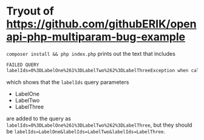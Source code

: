 # Tryout of <https://github.com/githubERIK/openapi-php-multiparam-bug-example>

`composer install && php index.php` prints out the text that includes

```markdown
FAILED QUERY
labelIds=0%3DLabelOne%261%3DLabelTwo%262%3DLabelThreeException when calling DefaultApi->fetchNotes: [0] cURL error 6: Could not resolve: some.example.api.com (Domain name not found) (see http://curl.haxx.se/libcurl/c/libcurl-errors.html)
```

which shows that the `labelIds` query parameters

* LabelOne
* LabelTwo
* LabelThree

are added to the query as `labelIds=0%3DLabelOne%261%3DLabelTwo%262%3DLabelThree`,
but they should be `labelIds=LabelOne&labelIds=LabelTwo&labelIds=LabelThree`.
